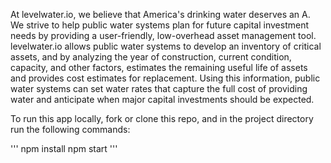 At levelwater.io, we believe that America's drinking water deserves an A. We strive to help public water systems plan for future capital investment needs by providing a user-friendly, low-overhead asset management tool. levelwater.io allows public water systems to develop an inventory of critical assets, and by analyzing the year of construction, current condition, capacity, and other factors, estimates the remaining useful life of assets and provides cost estimates for replacement. Using this information, public water systems can set water rates that capture the full cost of providing water and anticipate when major capital investments should be expected.

To run this app locally, fork or clone this repo, and in the project directory run the following commands:

'''
npm install
npm start
'''
